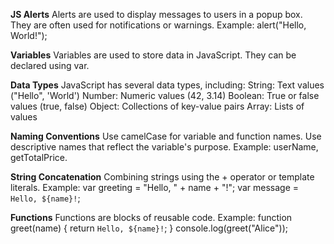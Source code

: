 **JS Alerts**
Alerts are used to display messages to users in a popup box. They are often used for notifications or warnings.
Example: alert("Hello, World!");

**Variables**
Variables are used to store data in JavaScript. They can be declared using var.

**Data Types**
JavaScript has several data types, including:
String: Text values ("Hello", 'World')
Number: Numeric values (42, 3.14)
Boolean: True or false values (true, false)
Object: Collections of key-value pairs
Array: Lists of values

**Naming Conventions**
Use camelCase for variable and function names.
Use descriptive names that reflect the variable's purpose.
Example: userName, getTotalPrice.

**String Concatenation**
Combining strings using the + operator or template literals.
Example:
var greeting = "Hello, " + name + "!";
var message = `Hello, ${name}!`;

**Functions**
Functions are blocks of reusable code.
Example:
function greet(name) {
  return `Hello, ${name}!`;
}
console.log(greet("Alice"));